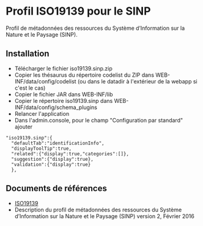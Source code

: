 # Profil ISO19139 pour le SINP

Profil de métadonnées des ressources du Système d’Information sur la Nature et le Paysage (SINP).

## Installation

* Télécharger le fichier iso19139.sinp.zip
* Copier les thésaurus du répertoire codelist du ZIP dans WEB-INF/data/config/codelist (ou dans le datadir à l'extérieur de la webapp si c'est le cas)
* Copier le fichier JAR dans WEB-INF/lib
* Copier le répertoire iso19139.sinp dans WEB-INF/data/config/schema_plugins
* Relancer l'application
* Dans l'admin.console, pour le champ "Configuration par standard" ajouter 

```
"iso19139.sinp":{
  "defaultTab":"identificationInfo", 
  "displayToolTip":true,
  "related":{"display":true,"categories":[]},
  "suggestion":{"display":true},
  "validation":{"display":true}
  },
```

## Documents de références

* [ISO19139](http://www.iso.org/iso/catalogue_detail.htm?csnumber=32557)
* Description du profil de métadonnées des ressources du Système d’Information sur la Nature et le Paysage (SINP) version 2, Février 2016
